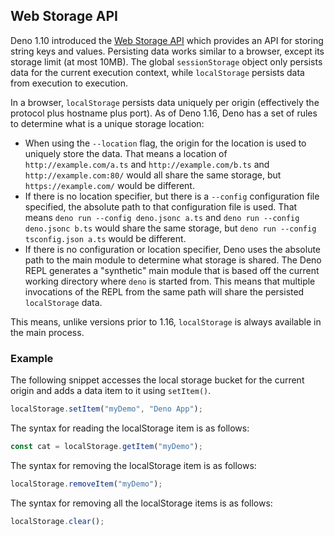 ## Web Storage API

Deno 1.10 introduced the
[Web Storage API](https://developer.mozilla.org/en-US/docs/Web/API/Web_Storage_API)
which provides an API for storing string keys and values. Persisting data works
similar to a browser, except its storage limit (at most 10MB). The global
`sessionStorage` object only persists data for
the current execution context, while `localStorage` persists data from execution
to execution.

In a browser, `localStorage` persists data uniquely per origin (effectively the
protocol plus hostname plus port). As of Deno 1.16, Deno has a set of rules to
determine what is a unique storage location:

- When using the `--location` flag, the origin for the location is used to
  uniquely store the data. That means a location of `http://example.com/a.ts`
  and `http://example.com/b.ts` and `http://example.com:80/` would all share the
  same storage, but `https://example.com/` would be different.
- If there is no location specifier, but there is a `--config` configuration
  file specified, the absolute path to that configuration file is used. That
  means `deno run --config deno.jsonc a.ts` and
  `deno run --config deno.jsonc b.ts` would share the same storage, but
  `deno run --config tsconfig.json a.ts` would be different.
- If there is no configuration or location specifier, Deno uses the absolute
  path to the main module to determine what storage is shared. The Deno REPL
  generates a "synthetic" main module that is based off the current working
  directory where `deno` is started from. This means that multiple invocations
  of the REPL from the same path will share the persisted `localStorage` data.

This means, unlike versions prior to 1.16, `localStorage` is always available in
the main process.

### Example

The following snippet accesses the local storage bucket for the current origin
and adds a data item to it using `setItem()`.

```ts
localStorage.setItem("myDemo", "Deno App");
```

The syntax for reading the localStorage item is as follows:

```ts
const cat = localStorage.getItem("myDemo");
```

The syntax for removing the localStorage item is as follows:

```ts
localStorage.removeItem("myDemo");
```

The syntax for removing all the localStorage items is as follows:

```ts
localStorage.clear();
```
